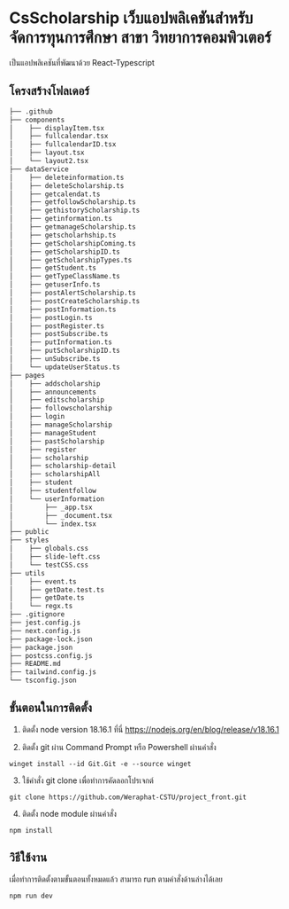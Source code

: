 # CsScholarship เว็บแอปพลิเคชันสำหรับจัดการทุนการศึกษา สาขา วิทยาการคอมพิวเตอร์

เป็นแอปพลิเคชันที่พัฒนาด้วย React-Typescript

## โครงสร้างโฟลเดอร์

```bash
├── .github
├── components
│    ├── displayItem.tsx
│    ├── fullcalendar.tsx
│    ├── fullcalendarID.tsx
│    ├── layout.tsx
│    └── layout2.tsx
├── dataService
│    ├── deleteinformation.ts
│    ├── deleteScholarship.ts
│    ├── getcalendat.ts
│    ├── getfollowScholarship.ts
│    ├── gethistoryScholarship.ts
│    ├── getinformation.ts
│    ├── getmanageScholarship.ts
│    ├── getscholarhship.ts
│    ├── getScholarshipComing.ts
│    ├── getScholarshipID.ts
│    ├── getScholarshipTypes.ts
│    ├── getStudent.ts
│    ├── getTypeClassName.ts
│    ├── getuserInfo.ts
│    ├── postAlertScholarship.ts
│    ├── postCreateScholarship.ts
│    ├── postInformation.ts
│    ├── postLogin.ts
│    ├── postRegister.ts
│    ├── postSubscribe.ts
│    ├── putInformation.ts
│    ├── putScholarshipID.ts
│    ├── unSubscribe.ts
│    └── updateUserStatus.ts
├── pages
│    ├── addscholarship
│    ├── announcements
│    ├── editscholarship
│    ├── followscholarship
│    ├── login
│    ├── manageScholarship
│    ├── manageStudent
│    ├── pastScholarship
│    ├── register
│    ├── scholarship
│    ├── scholarship-detail
│    ├── scholarshipAll
│    ├── student
│    ├── studentfollow
│    └── userInformation
│        ├── _app.tsx
│        ├── _document.tsx
│        └── index.tsx
├── public
├── styles
│    ├── globals.css
│    ├── slide-left.css
│    └── testCSS.css
├── utils
│    ├── event.ts
│    ├── getDate.test.ts
│    ├── getDate.ts
│    └── regx.ts
├── .gitignore
├── jest.config.js
├── next.config.js
├── package-lock.json
├── package.json
├── postcss.config.js
├── README.md
├── tailwind.config.js
└── tsconfig.json
```

## ขั้นตอนในการติดตั้ง

1. ติดตั้ง node version 18.16.1 ที่นี่ https://nodejs.org/en/blog/release/v18.16.1

2. ติดตั้ง git ผ่าน Command Prompt หรือ Powershell ผ่านคำสั่ง

```
winget install --id Git.Git -e --source winget
```

3. ใช้คำสั่ง git clone เพื่อทำการคัดลอกโปรเจกต์

```
git clone https://github.com/Weraphat-CSTU/project_front.git
```

4. ติดตั้ง node module ผ่านคำสั่ง

```
npm install
```

## วิธีใช้งาน

เมื่อทำการติดตั้งตามขั้นตอนทั้งหมดแล้ว สามารถ run ตามคำสั่งด้านล่างได้เลย

```
npm run dev
```

